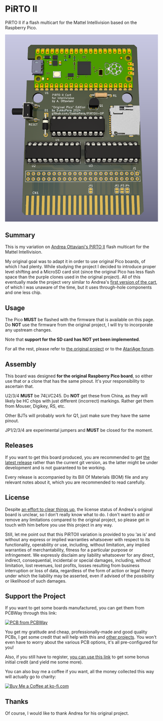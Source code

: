 # PiRTO II
PiRTO II if a flash multicart for the Mattel Intellivision based on the Raspberry Pico.

![Board](https://raw.githubusercontent.com/SukkoPera/PiRTOII/original_pico/img/render-top.png)

## Summary
This is my variation on [Andrea Ottaviani's PiRTO II](https://github.com/aotta/PiRTOII) flash multicart for the Mattel Intellivision.

My original goal was to adapt it in order to use original Pico boards, of which I had plenty. While studying the project I decided to introduce proper level shifting and a MicroSD card slot (since the original Pico has less flash space than the purple clones used in the original project). All of this eventually made the project very similar to Andrea's [first version of the cart](https://github.com/aotta/PiRTO), of which I was unaware of the time, but it uses through-hole components and one less chip.

## Usage
The Pico **MUST** be flashed with the firmware that is available on this page. Do **NOT** use the firmware from the original project, I will try to incorporate any upstream changes.

Note that **support for the SD card has NOT yet been implemented**.

For all the rest, please refer to [the original project](https://github.com/aotta/PiRTOII) or to the [AtariAge forum](https://forums.atariage.com/forum/125-intellivision-aquarius/).

## Assembly
This board was designed **for the original Raspberry Pico board**, so either use that or a clone that has the same pinout. It's your responsibility to ascertain that.

U2/3/4 **MUST** be 74LVC245. Do **NOT** get these from China, as they will likely be HC chips with just different (incorrect) markings. Rather get them from Mouser, Digikey, RS, etc.

Other BJTs will probably work for Q1, just make sure they have the same pinout.

JP1/2/3/4 are experimental jumpers and **MUST** be closed for the moment.

## Releases
If you want to get this board produced, you are recommended to get [the latest release](https://github.com/SukkoPera/PiRTOII/releases) rather than the current git version, as the latter might be under development and is not guaranteed to be working.

Every release is accompanied by its Bill Of Materials (BOM) file and any relevant notes about it, which you are recommended to read carefully.

## License
Despite [an effort to clear things up](https://github.com/aotta/PiRTOII/issues/2), the license status of Andrea's original board is unclear, so I don't really know what to do. I don't want to add or remove any limitations compared to the original project, so please get in touch with him before you use this project in any way.

Still, let me point out that this PiRTOII variation is provided to you ‘as is’ and without any express or implied warranties whatsoever with respect to its functionality, operability or use, including, without limitation, any implied warranties of merchantability, fitness for a particular purpose or infringement. We expressly disclaim any liability whatsoever for any direct, indirect, consequential, incidental or special damages, including, without limitation, lost revenues, lost profits, losses resulting from business interruption or loss of data, regardless of the form of action or legal theory under which the liability may be asserted, even if advised of the possibility or likelihood of such damages.

## Support the Project
If you want to get some boards manufactured, you can get them from PCBWay through this link:

[![PCB from PCBWay](https://www.pcbway.com/project/img/images/frompcbway.png)](https://www.pcbway.com/project/shareproject/PiRTOII_Flash_multicart_for_the_Mattel_Intellivision_Original_Pico_Version_95662f2b.html)

You get my gratitude and cheap, professionally-made and good quality PCBs, I get some credit that will help with this and [other projects](https://www.pcbway.com/project/member/?bmbno=72D33927-5EF6-42). You won't even have to worry about the various PCB options, it's all pre-configured for you!

Also, if you still have to register, [you can use this link](https://pcbway.com/g/Nz7XZs) to get some bonus initial credit (and yield me some more).

You can also buy me a coffee if you want, all the money collected this way will actually go to charity:

<a href='https://ko-fi.com/L3L0U18L' target='_blank'><img height='36' style='border:0px;height:36px;' src='https://az743702.vo.msecnd.net/cdn/kofi2.png?v=2' border='0' alt='Buy Me a Coffee at ko-fi.com' /></a>


## Thanks
Of course, I would like to thank Andrea for his original project.
